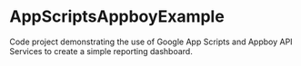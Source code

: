 # AppScriptsAppboyExample
Code project demonstrating the use of Google App Scripts and Appboy API Services to create a simple reporting dashboard.
